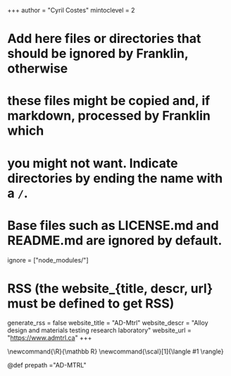 
<!--
Add here global page variables to use throughout your website.
-->
+++
author = "Cyril Costes"
mintoclevel = 2

# Add here files or directories that should be ignored by Franklin, otherwise
# these files might be copied and, if markdown, processed by Franklin which
# you might not want. Indicate directories by ending the name with a `/`.
# Base files such as LICENSE.md and README.md are ignored by default.
ignore = ["node_modules/"]

# RSS (the website_{title, descr, url} must be defined to get RSS)
generate_rss = false
website_title = "AD-Mtrl"
website_descr = "Alloy design and materials testing research laboratory"
website_url   = "https://www.admtrl.ca"
+++

<!--
Add here global latex commands to use throughout your pages.
-->
\newcommand{\R}{\mathbb R}
\newcommand{\scal}[1]{\langle #1 \rangle}


<!-- repository name -->
@def prepath ="AD-MTRL"